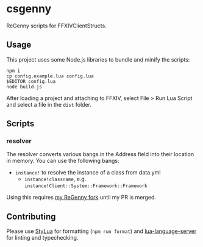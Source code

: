 # csgenny

ReGenny scripts for FFXIVClientStructs.

## Usage

This project uses some Node.js libraries to bundle and minify the scripts:

```shell
npm i
cp config.example.lua config.lua
$EDITOR config.lua
node build.js
```

After loading a project and attaching to FFXIV, select File > Run Lua Script and select a file in the `dist` folder.

## Scripts

### resolver

The resolver converts various bangs in the Address field into their location in memory. You can use the following bangs:

- `instance!` to resolve the instance of a class from data.yml
  - `instance!classname`, e.g. `instance!Client::System::Framework::Framework`

Using this requires [my ReGenny fork](https://github.com/NotNite/regenny/tree/address-resolvers) until my PR is merged.

## Contributing

Please use [StyLua](https://github.com/JohnnyMorganz/StyLua) for formatting (`npm run format`) and [lua-language-server](https://github.com/LuaLS/lua-language-server) for linting and typechecking.

